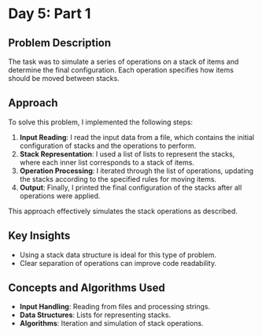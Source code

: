 # Day 5: Part 1 

## Problem Description
The task was to simulate a series of operations on a stack of items and determine the final configuration. Each operation specifies how items should be moved between stacks.

## Approach
To solve this problem, I implemented the following steps:
1. **Input Reading**: I read the input data from a file, which contains the initial configuration of stacks and the operations to perform.
2. **Stack Representation**: I used a list of lists to represent the stacks, where each inner list corresponds to a stack of items.
3. **Operation Processing**: I iterated through the list of operations, updating the stacks according to the specified rules for moving items.
4. **Output**: Finally, I printed the final configuration of the stacks after all operations were applied.

This approach effectively simulates the stack operations as described.

## Key Insights
- Using a stack data structure is ideal for this type of problem.
- Clear separation of operations can improve code readability.

## Concepts and Algorithms Used
- **Input Handling**: Reading from files and processing strings.
- **Data Structures**: Lists for representing stacks.
- **Algorithms**: Iteration and simulation of stack operations.
